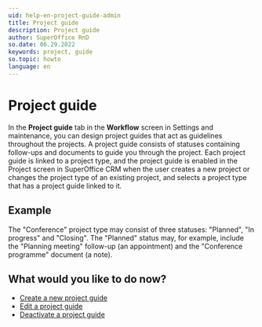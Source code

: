 ```yaml
---
uid: help-en-project-guide-admin
title: Project guide
description: Project guide
author: SuperOffice RnD
so.date: 06.29.2022
keywords: project, guide
so.topic: howto
language: en
---
```


# Project guide

In the **Project guide** tab in the **Workflow** screen in Settings and maintenance, you can design project guides that act as guidelines throughout the projects. A project guide consists of statuses containing follow-ups and documents to guide you through the project. Each project guide is linked to a project type, and the project guide is enabled in the Project screen in SuperOffice CRM when the user creates a new project or changes the project type of an existing project, and selects a project type that has a project guide linked to it.

## Example

The "Conference" project type may consist of three statuses: "Planned", "In progress" and "Closing". The "Planned" status may, for example, include the "Planning meeting" follow-up (an appointment) and the "Conference programme" document (a note).

## What would you like to do now?

* [Create a new project guide][1]
* [Edit a project guide][2]
* [Deactivate a project guide][3]

<!-- Referenced links -->
[1]: ../project-guide/create.md
[2]: ../project-guide/edit.md
[3]: ../project-guide/deactivate.md

<!-- Referenced images -->